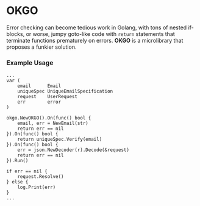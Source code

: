 # OKGO
Error checking can become tedious work in Golang, with tons of nested if-blocks, or worse, jumpy goto-like code with `return` statements that terminate functions prematurely on errors. **OKGO** is a microlibrary that proposes a funkier solution.

### Example Usage
```
...
var (
    email      Email
    uniqueSpec UniqueEmailSpecification
    request    UserRequest
    err        error
)

okgo.NewOKGO().On(func() bool {
    email, err = NewEmail(str)
    return err == nil
}).On(func() bool {
    return uniqueSpec.Verify(email)
}).On(func() bool {
    err = json.NewDecoder(r).Decode(&request)
    return err == nil
}).Run()

if err == nil {
    request.Resolve()
} else {
    log.Print(err)
}
...
```


